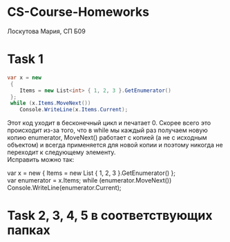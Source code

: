 # CS-Course-Homeworks
Лоскутова Мария, СП Б09

# Task 1
```c#
var x = new 
 { 
	Items = new List<int> { 1, 2, 3 }.GetEnumerator() 
 }; 
 while (x.Items.MoveNext()) 
	Console.WriteLine(x.Items.Current); 
 ```
 Этот код уходит в бесконечный цикл и печатает 0.
 Скорее всего это происходит из-за того, что в while мы каждый раз получаем новую копию enumerator, MoveNext() работает с копией (а не с исходным объектом) и
 всегда применяется для новой копии и поэтому никогда не переходит к следующему элементу.  
 Исправить можно так: 
 
 var x = new 
 { 
	Items = new List<int> { 1, 2, 3 }.GetEnumerator() 
 };  
 var enumerator = x.Items;
 while (enumerator.MoveNext()) 
    Console.WriteLine(enumerator.Current);

# Task 2, 3, 4, 5 в соответствующих папках

